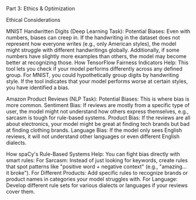 Part 3: Ethics & Optimization

Ethical Considerations

MNIST Handwritten Digits (Deep Learning Task):
  Potential Biases: Even with numbers, biases can creep in. If the handwriting in the dataset does not represent how everyone writes (e.g., only American styles), the model might struggle with different handwritings globally. Additionally, if some numbers have slightly more examples than others, the model may become better at recognizing those.
  How TensorFlow Fairness Indicators Help: This tool lets you check if your model performs differently across any defined group. For MNIST, you could hypothetically group digits by handwriting style. If the tool indicates that your model performs worse at certain styles, you have identified a bias.

Amazon Product Reviews (NLP Task):
  Potential Biases: This is where bias is more common. 
     Sentiment Bias: If reviews are mostly from a specific type of user, the model might not understand how others express themselves, e.g., sarcasm is tough for rule-based systems.
     Product Bias: If the reviews are all about electronics, your model might be great at finding tech brands but bad at finding clothing brands.
     Language Bias: If the model only sees English reviews, it will not understand other languages or even different English dialects.

How spaCy's Rule-Based Systems Help: You can fight bias directly with smart rules: 
   For Sarcasm: Instead of just looking for keywords, create rules that spot patterns like "positive word + negative context" (e.g., "amazing... it broke").
   For Different Products: Add specific rules to recognize brands or product names in categories your model struggles with.
   For Language: Develop different rule sets for various dialects or languages if your reviews cover them.
